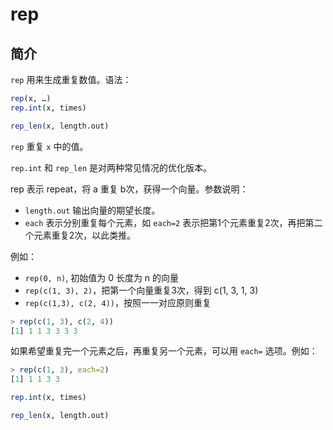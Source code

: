 # rep

## 简介

`rep` 用来生成重复数值。语法：

```r
rep(x, …)
rep.int(x, times)

rep_len(x, length.out)
```

`rep` 重复 `x` 中的值。

`rep.int` 和 `rep_len` 是对两种常见情况的优化版本。

rep 表示 repeat，将 a 重复 b次，获得一个向量。参数说明：

- `length.out` 输出向量的期望长度。
- `each` 表示分别重复每个元素，如 `each=2` 表示把第1个元素重复2次，再把第二个元素重复2次，以此类推。

例如：

- `rep(0, n)`, 初始值为 0 长度为 n 的向量
- `rep(c(1, 3), 2)`，把第一个向量重复3次，得到 c(1, 3, 1, 3)
- `rep(c(1,3), c(2, 4))`，按照一一对应原则重复

```r
> rep(c(1, 3), c(2, 4))
[1] 1 1 3 3 3 3
```

如果希望重复完一个元素之后，再重复另一个元素，可以用 `each=` 选项。例如：

```r
> rep(c(1, 3), each=2)
[1] 1 1 3 3
```

```r
rep.int(x, times)

rep_len(x, length.out)
```

